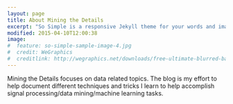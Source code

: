 ```yaml
---
layout: page
title: About Mining the Details
excerpt: "So Simple is a responsive Jekyll theme for your words and images."
modified: 2015-04-10T12:00:38
image:
#  feature: so-simple-sample-image-4.jpg
#  credit: WeGraphics
#  creditlink: http://wegraphics.net/downloads/free-ultimate-blurred-background-pack/
---
```


Mining the Details focuses on data related topics.  The blog is my effort to help document different techniques and tricks I learn to help accomplish signal processing/data mining/machine learning tasks.  

[^1]: Example: *domain.com/category-name/post-title*